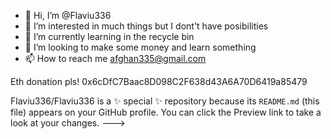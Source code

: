 - 👋 Hi, I’m @Flaviu336
- 👀 I’m interested in much things but I dont't have posibilities
- 🌱 I’m currently learning in the recycle bin 
- 💞️ I’m looking to make some money and learn something
- 📫 How to reach me  afghan335@gmail.com

Eth donation pls!
0x6cDfC7Baac8D098C2F638d43A6A70D6419a85479



Flaviu336/Flaviu336 is a ✨ special ✨ repository because its `README.md` (this file) appears on your GitHub profile.
You can click the Preview link to take a look at your changes.
--->
